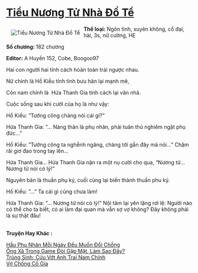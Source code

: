 <a href="https://utruyen.com/truyen/tieu-nuong-tu-nha-do-te/19098/" title="Tiểu Nương Tử Nhà Đồ Tể"><h1>Tiểu Nương Tử Nhà Đồ Tể</h1></a><div style="display:table"><img align="right" style="float: left; padding: 10px;" src="https://utruyen.com/images/story/200x260/tieu-nuong-tu-nha-do-te.jpg" alt="Tiểu Nương Tử Nhà Đồ Tể"><b>Thể loại:</b> Ngôn tình, xuyên không, cổ đại, hài, 3s, nữ cường, HE<p></p><b>Số chương: </b>182 chương<p></p><b>Editor:</b> A Huyền 152, Cobe, Boogoo97<p></p>Hai con người hai tính cách hoàn toàn trái ngược nhau.<p></p>Nữ chính là Hồ Kiều tính tình bưu hãn lại mạnh mẽ,<p></p>Còn nam chính là  Hứa Thanh Gia tính cách lại văn nhã.<p></p>Cuộc sống sau khi cưới của họ là như vậy:<p></p>Hồ Kiều: ”Tướng công chàng nói cái gì?”<p></p>Hứa Thanh Gia: ”… Nàng thân là phụ nhân, phải tuân thủ nghiêm ngặt phụ đức…”<p></p>Hồ Kiều: ”Tướng công ta nghễnh ngãng, chàng tới gần đây mà nói…” Chậm rãi giơ đao trong tay lên…<p></p>Hứa Thanh Gia… Hứa Thanh Gia nặn ra một nụ cười cho qua, “Nương tử… Nương tử nói có lý!”<p></p>Nguyên bản là thuần phụ ký, cuối cùng lại biến thành thuần phu ký.<p></p>Hồ Kiều: ”…” Ta cái gì cũng chưa làm!<p></p>Hứa Thanh Gia: “… Nương tử nói có lý!” Nội tâm lại yên lặng rơi lệ: Người nào có thể cho ta biết, có ai làm đại quan mà vẫn sợ vợ không? Đây không phải là sự thật đâu!</div><p><br><b>Truyện Hay Khác :</b></p><a href="https://utruyen.com/truyen/hau-phu-nhan-moi-ngay-deu-muon-doi-chong/19263/" alt="Hầu Phu Nhân Mỗi Ngày Đều Muốn Đổi Chồng">Hầu Phu Nhân Mỗi Ngày Đều Muốn Đổi Chồng</a><br/><a href="https://truyenngontinhay.wordpress.com/2019/10/03/ong-xa-trong-game-doi-gap-mat-lam-sao-day/" alt="Ông Xã Trong Game Đòi Gặp Mặt, Làm Sao Đây?">Ông Xã Trong Game Đòi Gặp Mặt, Làm Sao Đây?</a><br/><a href="https://truyenngontinhay.wordpress.com/2019/10/03/trung-sinh-cuu-vot-anh-trai-nam-chinh/" alt="Trùng Sinh: Cứu Vớt Anh Trai Nam Chính">Trùng Sinh: Cứu Vớt Anh Trai Nam Chính</a><br/><a href="https://github.com/quanluxury/ngontinhhot/tree/master/truyenhay/19121/" alt="Vợ Chồng Cố Gia">Vợ Chồng Cố Gia</a><br/>